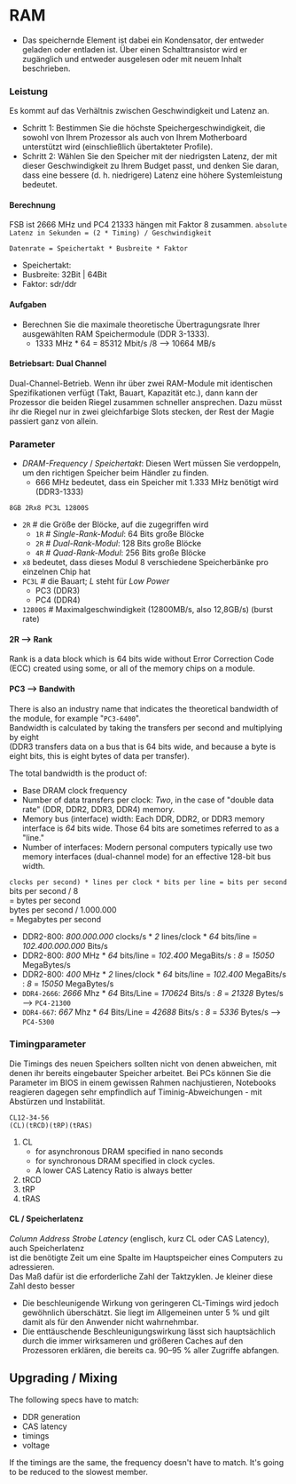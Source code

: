 

RAM
=======

* Das speichernde Element ist dabei ein Kondensator, der entweder geladen oder entladen ist. Über einen Schalttransistor wird er zugänglich und entweder ausgelesen oder mit neuem Inhalt beschrieben. 

### Leistung

Es kommt auf das Verhältnis zwischen Geschwindigkeit und Latenz an. 
* Schritt 1: Bestimmen Sie die höchste Speichergeschwindigkeit, die sowohl von Ihrem Prozessor als auch von Ihrem Motherboard unterstützt wird (einschließlich übertakteter Profile).
* Schritt 2: Wählen Sie den Speicher mit der niedrigsten Latenz, der mit dieser Geschwindigkeit zu Ihrem Budget passt, und denken Sie daran, dass eine bessere (d. h. niedrigere) Latenz eine höhere Systemleistung bedeutet.

#### Berechnung

FSB ist 2666 MHz und PC4 21333 hängen mit Faktor 8 zusammen.
`absolute Latenz in Sekunden = (2 * Timing) / Geschwindigkeit`


`Datenrate = Speichertakt * Busbreite * Faktor`
* Speichertakt: 
* Busbreite: 32Bit | 64Bit
* Faktor: sdr/ddr

#### Aufgaben

* Berechnen Sie die maximale theoretische Übertragungsrate Ihrer ausgewählten RAM Speichermodule (DDR 3-1333).
  *  1333 MHz * 64 = 85312 Mbit/s /8 --> 10664 MB/s

#### Betriebsart: Dual Channel

Dual-Channel-Betrieb. Wenn ihr über zwei RAM-Module mit identischen Spezifikationen verfügt (Takt, Bauart, Kapazität etc.), dann kann der Prozessor die beiden Riegel zusammen schneller ansprechen. Dazu müsst ihr die Riegel nur in zwei gleichfarbige Slots stecken, der Rest der Magie passiert ganz von allein.

### Parameter

* *DRAM-Frequency* / *Speichertakt*: Diesen Wert müssen Sie verdoppeln, um den richtigen Speicher beim Händler zu finden.
  * 666 MHz bedeutet, dass ein Speicher mit 1.333 MHz benötigt wird (DDR3-1333)

`8GB 2Rx8 PC3L 12800S`

* `2R` # die Größe der Blöcke, auf die zugegriffen wird
  * `1R` # *Single-Rank-Modul*: 64 Bits große Blöcke
  * `2R` # *Dual-Rank-Modul*: 128 Bits große Blöcke
  * `4R` # *Quad-Rank-Modul*: 256 Bits große Blöcke
* `x8` bedeutet, dass dieses Modul 8 verschiedene Speicherbänke pro einzelnen Chip hat
* `PC3L` # die Bauart; *L* steht für *Low Power*
  * PC3 (DDR3)
  * PC4 (DDR4)
* `12800S` # Maximalgeschwindigkeit (12800MB/s, also 12,8GB/s) (burst rate)

#### 2R --> Rank
Rank is a data block which is 64 bits wide without Error Correction Code (ECC) created using some, or all of the memory chips on a module.

#### PC3 --> Bandwith
There is also an industry name that indicates the theoretical bandwidth of the module, for example "`PC3-6400`".  
Bandwidth is calculated by taking the transfers per second and multiplying by eight  
(DDR3 transfers data on a bus that is 64 bits wide, and because a byte is eight bits, this is eight bytes of data per transfer).

The total bandwidth is the product of: 
* Base DRAM clock frequency
* Number of data transfers per clock: *Two*, in the case of "double data rate" (DDR, DDR2, DDR3, DDR4) memory.
* Memory bus (interface) width: Each DDR, DDR2, or DDR3 memory interface is *64* bits wide. Those 64 bits are sometimes referred to as a "line."
* Number of interfaces: Modern personal computers typically use two memory interfaces (dual-channel mode) for an effective 128-bit bus width.

`clocks per second) * lines per clock * bits per line = bits per second`  
bits per second / 8     
= bytes per second  
bytes per second / 1.000.000  
= Megabytes per second  

* DDR2-800: *800.000.000* clocks/s * *2* lines/clock * *64* bits/line = *102.400.000.000* Bits/s
* DDR2-800: *800* MHz * *64* bits/line = *102.400* MegaBits/s : *8* = *15050* MegaBytes/s
* DDR2-800: *400* MHz * *2* lines/clock * *64* bits/line = *102.400* MegaBits/s : *8* = *15050* MegaBytes/s
* `DDR4-2666`: *2666* Mhz * *64* Bits/Line = *170624* Bits/s : *8* = *21328* Bytes/s --> `PC4-21300`
* `DDR4-667`: *667* Mhz * *64* Bits/Line = *42688* Bits/s : *8* = *5336* Bytes/s --> `PC4-5300`

### Timingparameter
Die Timings des neuen Speichers sollten nicht von denen abweichen, mit denen ihr bereits eingebauter Speicher arbeitet. Bei PCs können Sie die Parameter im BIOS in einem gewissen Rahmen nachjustieren, Notebooks reagieren dagegen sehr empfindlich auf Timinig-Abweichungen - mit Abstürzen und Instabilität.

`CL12-34-56`  
`(CL)(tRCD)(tRP)(tRAS)`

1. CL
   * for asynchronous DRAM specified in nano seconds 
   * for synchronous DRAM specified in clock cycles.
   * A lower CAS Latency Ratio is always better
2. tRCD
3. tRP
4. tRAS





#### CL / Speicherlatenz
*Column Address Strobe Latency* (englisch, kurz CL oder CAS Latency), auch Speicherlatenz  
ist die benötigte Zeit um eine Spalte im Hauptspeicher eines Computers zu adressieren.  
Das Maß dafür ist die erforderliche Zahl der Taktzyklen. Je kleiner diese Zahl desto besser
* Die beschleunigende Wirkung von geringeren CL-Timings wird jedoch gewöhnlich überschätzt. Sie liegt im Allgemeinen unter 5 % und gilt damit als für den Anwender nicht wahrnehmbar.
* Die enttäuschende Beschleunigungswirkung lässt sich hauptsächlich durch die immer wirksameren und größeren Caches auf den Prozessoren erklären, die bereits ca. 90–95 % aller Zugriffe abfangen.





Upgrading / Mixing
------------------------

The following specs have to match:
* DDR generation
* CAS latency
* timings
* voltage

If the timings are the same, the frequency doesn't have to match. It's going to be reduced to the slowest member.